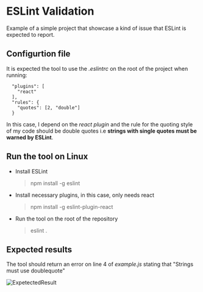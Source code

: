 # ESLint Validation

Example of a simple project that showcase a kind of issue that ESLint is expected to report.

## Configurtion file
It is expected the tool to use the *.eslintrc* on the root of the project when running:

```
  "plugins": [
    "react"
  ],
  "rules": {
    "quotes": [2, "double"]
  }
```

In this case, I depend on the *react plugin* and the rule for the quoting style of my code should be double quotes i.e **strings with single quotes must be warned by ESLint**.

## Run the tool on Linux
 * Install ESLint
    > npm install -g eslint
 * Install necessary plugins, in this case, only needs react
    > npm install -g eslint-plugin-react
 * Run the tool on the root of the repository
    > eslint .

## Expected results
The tool should return an error on line 4 of *example.js* stating that "Strings must use doublequote"

![ExpetectedResult](https://user-images.githubusercontent.com/13315199/46303389-967e4980-c5a3-11e8-9f60-4b251659b82a.png)
